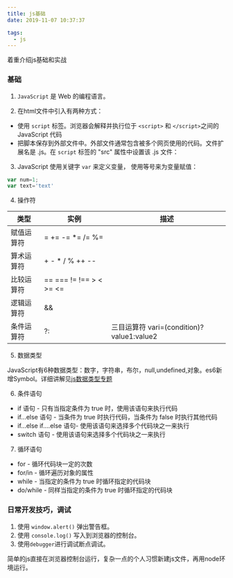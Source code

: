 ```yaml
---
title: js基础
date: 2019-11-07 10:37:37

tags:
  - js
---
```


着重介绍js基础和实战
<!--more-->

### 基础

1. `JavaScript` 是 Web 的编程语言。

2. 在html文件中引入有两种方式：
- 使用 `script` 标签。浏览器会解释并执行位于 `<script>` 和 `</script>`之间的 JavaScript 代码 
-  把脚本保存到外部文件中。外部文件通常包含被多个网页使用的代码。文件扩展名是 .js。在 `script` 标签的 "src" 属性中设置该 .js 文件：

3. JavaScript 使用关键字 `var` 来定义变量， 使用等号来为变量赋值：
```javascript
var num=1;
var text='text'
```
4. 操作符

| 类型	| 实例	| 描述 |
| - | - | - |
| 赋值运算符 |	=  +=  -=  *=  /= %=	| 
| 算术运算符 |	+  -  *  /	% ++ --| 
| 比较运算符 | == === != !==  > < >= <= | 
| 逻辑运算符 | && || ！ | 
| 条件运算符 | ?: | 三目运算符 vari=(condition)?value1:value2 

5. 数据类型

JavaScript有6种数据类型：数字，字符串，布尔，null,undefined,对象。es6新增Symbol。详细讲解见[js数据类型专题](/2019/11/07/js/js数据处理/)

6. 条件语句
- if 语句 - 只有当指定条件为 true 时，使用该语句来执行代码
- if...else 语句 - 当条件为 true 时执行代码，当条件为 false 时执行其他代码
- if...else if....else 语句- 使用该语句来选择多个代码块之一来执行
- switch 语句 - 使用该语句来选择多个代码块之一来执行

7. 循环语句
- for - 循环代码块一定的次数
- for/in - 循环遍历对象的属性
- while - 当指定的条件为 true 时循环指定的代码块
- do/while - 同样当指定的条件为 true 时循环指定的代码块



### 日常开发技巧，调试

1. 使用 `window.alert()` 弹出警告框。
2. 使用 `console.log()` 写入到浏览器的控制台。
3. 使用`debugger`进行调试断点调试。

简单的js直接在浏览器控制台运行，复杂一点的个人习惯新建js文件，再用node环境运行。





